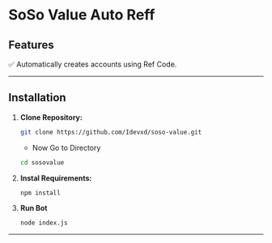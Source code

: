 # SoSo Value Auto Reff  


## Features  
✅ Automatically creates accounts using Ref Code.

---

## Installation

1. **Clone Repository:**
   ```bash
   git clone https://github.com/Idevxd/soso-value.git
   ```
   - Now Go to Directory
     
   ```bash
   cd sosovalue
   ```

2. **Instal Requirements:**


   ```bash
   npm install 
   ```
3. **Run Bot**

   ```bash
   node index.js
   ```
---
